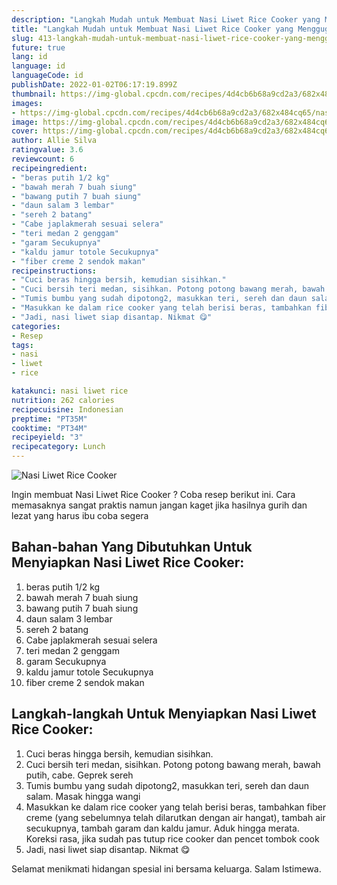 ```yaml
---
description: "Langkah Mudah untuk Membuat Nasi Liwet Rice Cooker yang Menggugah Selera"
title: "Langkah Mudah untuk Membuat Nasi Liwet Rice Cooker yang Menggugah Selera"
slug: 413-langkah-mudah-untuk-membuat-nasi-liwet-rice-cooker-yang-menggugah-selera
future: true
lang: id
language: id
languageCode: id
publishDate: 2022-01-02T06:17:19.899Z 
thumbnail: https://img-global.cpcdn.com/recipes/4d4cb6b68a9cd2a3/682x484cq65/nasi-liwet-rice-cooker-foto-resep-utama.png
images:
- https://img-global.cpcdn.com/recipes/4d4cb6b68a9cd2a3/682x484cq65/nasi-liwet-rice-cooker-foto-resep-utama.png
image: https://img-global.cpcdn.com/recipes/4d4cb6b68a9cd2a3/682x484cq65/nasi-liwet-rice-cooker-foto-resep-utama.png
cover: https://img-global.cpcdn.com/recipes/4d4cb6b68a9cd2a3/682x484cq65/nasi-liwet-rice-cooker-foto-resep-utama.png
author: Allie Silva
ratingvalue: 3.6
reviewcount: 6
recipeingredient:
- "beras putih 1/2 kg"
- "bawah merah 7 buah siung"
- "bawang putih 7 buah siung"
- "daun salam 3 lembar"
- "sereh 2 batang"
- "Cabe japlakmerah sesuai selera"
- "teri medan 2 genggam"
- "garam Secukupnya"
- "kaldu jamur totole Secukupnya"
- "fiber creme 2 sendok makan"
recipeinstructions:
- "Cuci beras hingga bersih, kemudian sisihkan."
- "Cuci bersih teri medan, sisihkan. Potong potong bawang merah, bawah putih, cabe. Geprek sereh"
- "Tumis bumbu yang sudah dipotong2, masukkan teri, sereh dan daun salam. Masak hingga wangi"
- "Masukkan ke dalam rice cooker yang telah berisi beras, tambahkan fiber creme (yang sebelumnya telah dilarutkan dengan air hangat), tambah air secukupnya, tambah garam dan kaldu jamur. Aduk hingga merata. Koreksi rasa, jika sudah pas tutup rice cooker dan pencet tombok cook"
- "Jadi, nasi liwet siap disantap. Nikmat 😋"
categories:
- Resep
tags:
- nasi
- liwet
- rice

katakunci: nasi liwet rice 
nutrition: 262 calories
recipecuisine: Indonesian
preptime: "PT35M"
cooktime: "PT34M"
recipeyield: "3"
recipecategory: Lunch
---
```



![Nasi Liwet Rice Cooker](https://img-global.cpcdn.com/recipes/4d4cb6b68a9cd2a3/682x484cq65/nasi-liwet-rice-cooker-foto-resep-utama.png)

Ingin membuat Nasi Liwet Rice Cooker ? Coba resep berikut ini. Cara memasaknya sangat praktis namun jangan kaget jika hasilnya gurih dan lezat yang harus ibu coba segera

<!--inarticleads1-->

## Bahan-bahan Yang Dibutuhkan Untuk Menyiapkan Nasi Liwet Rice Cooker:

1. beras putih 1/2 kg
1. bawah merah 7 buah siung
1. bawang putih 7 buah siung
1. daun salam 3 lembar
1. sereh 2 batang
1. Cabe japlakmerah sesuai selera
1. teri medan 2 genggam
1. garam Secukupnya
1. kaldu jamur totole Secukupnya
1. fiber creme 2 sendok makan



<!--inarticleads2-->

## Langkah-langkah Untuk Menyiapkan Nasi Liwet Rice Cooker:

1. Cuci beras hingga bersih, kemudian sisihkan.
1. Cuci bersih teri medan, sisihkan. Potong potong bawang merah, bawah putih, cabe. Geprek sereh
1. Tumis bumbu yang sudah dipotong2, masukkan teri, sereh dan daun salam. Masak hingga wangi
1. Masukkan ke dalam rice cooker yang telah berisi beras, tambahkan fiber creme (yang sebelumnya telah dilarutkan dengan air hangat), tambah air secukupnya, tambah garam dan kaldu jamur. Aduk hingga merata. Koreksi rasa, jika sudah pas tutup rice cooker dan pencet tombok cook
1. Jadi, nasi liwet siap disantap. Nikmat 😋




Selamat menikmati hidangan spesial ini bersama keluarga. Salam Istimewa.
